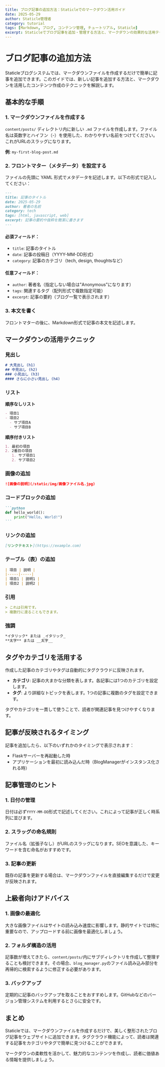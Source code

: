 ```yaml
---
title: ブログ記事の追加方法：Staticleでのマークダウン活用ガイド
date: 2025-05-29
author: Staticle管理者
category: tutorial
tags: [Markdown, ブログ, コンテンツ管理, チュートリアル, Staticle]
excerpt: Staticleでブログ記事を追加・管理する方法と、マークダウンの効果的な活用テクニックを解説します。
---
```


# ブログ記事の追加方法

Staticleブログシステムでは、マークダウンファイルを作成するだけで簡単に記事を追加できます。このガイドでは、新しい記事を追加する方法と、マークダウンを活用したコンテンツ作成のテクニックを解説します。

## 基本的な手順

### 1. マークダウンファイルを作成する

`content/posts/` ディレクトリ内に新しい `.md` ファイルを作成します。ファイル名は英数字とハイフン（-）を使用した、わかりやすい名前をつけてください。これがURLのスラッグになります。

**例**: `my-first-blog-post.md`

### 2. フロントマター（メタデータ）を設定する

ファイルの先頭に YAML 形式でメタデータを記述します。以下の形式で記入してください：

```markdown
---
title: 記事のタイトル
date: 2025-05-29
author: 著者の名前
category: tech
tags: [html, javascript, web]
excerpt: 記事の要約や抜粋を簡潔に書きます
---
```

#### 必須フィールド：
- `title`: 記事のタイトル
- `date`: 記事の投稿日（YYYY-MM-DD形式）
- `category`: 記事のカテゴリ（tech, design, thoughtsなど）

#### 任意フィールド：
- `author`: 著者名（指定しない場合は"Anonymous"になります）
- `tags`: 関連するタグ（配列形式で複数指定可能）
- `excerpt`: 記事の要約（ブログ一覧で表示されます）

### 3. 本文を書く

フロントマターの後に、Markdown形式で記事の本文を記述します。

## マークダウンの活用テクニック

### 見出し

```markdown
# 大見出し (h1)
## 中見出し (h2)
### 小見出し (h3)
#### さらに小さい見出し (h4)
```

### リスト

**順序なしリスト**
```markdown
- 項目1
- 項目2
  - サブ項目A
  - サブ項目B
```

**順序付きリスト**
```markdown
1. 最初の項目
2. 2番目の項目
   1. サブ項目1
   2. サブ項目2
```

### 画像の追加

```markdown
![画像の説明](/static/img/画像ファイル名.jpg)
```

### コードブロックの追加

````markdown
```python
def hello_world():
    print("Hello, World!")
```
````

### リンクの追加

```markdown
[リンクテキスト](https://example.com)
```

### テーブル（表）の追加

```markdown
| 項目 | 説明 |
|-----|-----|
| 項目1 | 説明1 |
| 項目2 | 説明2 |
```

### 引用

```markdown
> これは引用です。
> 複数行に渡ることもできます。
```

### 強調

```markdown
*イタリック* または _イタリック_
**太字** または __太字__
```

## タグやカテゴリを活用する

作成した記事のカテゴリやタグは自動的にタグクラウドに反映されます。

- **カテゴリ**: 記事の大まかな分類を表します。各記事には1つのカテゴリを設定します。
- **タグ**: より詳細なトピックを表します。1つの記事に複数のタグを設定できます。

タグやカテゴリを一貫して使うことで、読者が関連記事を見つけやすくなります。

## 記事が反映されるタイミング

記事を追加したら、以下のいずれかのタイミングで表示されます：
- Flaskサーバーを再起動した時
- アプリケーションを最初に読み込んだ時（BlogManagerがインスタンス化される時）

## 記事管理のヒント

### 1. 日付の管理

日付は必ず`YYYY-MM-DD`形式で記述してください。これによって記事が正しく時系列に並びます。

### 2. スラッグの命名規則

ファイル名（拡張子なし）がURLのスラッグになります。SEOを意識した、キーワードを含む命名がおすすめです。

### 3. 記事の更新

既存の記事を更新する場合は、マークダウンファイルを直接編集するだけで変更が反映されます。

## 上級者向けアドバイス

### 1. 画像の最適化

大きな画像ファイルはサイトの読み込み速度に影響します。静的サイトでは特に重要なので、アップロードする前に画像を最適化しましょう。

### 2. フォルダ構造の活用

記事数が増えてきたら、`content/posts/`内にサブディレクトリを作成して整理することも検討できます。その場合、`blog_manager.py`のファイル読み込み部分を再帰的に検索するように修正する必要があります。

### 3. バックアップ

定期的に記事のバックアップを取ることをおすすめします。GitHubなどのバージョン管理システムを利用するとさらに安全です。

## まとめ

Staticleでは、マークダウンファイルを作成するだけで、美しく整形されたブログ記事をウェブサイトに追加できます。タグクラウド機能によって、読者は関連する記事をカテゴリやタグで簡単に見つけることができます。

マークダウンの柔軟性を活かして、魅力的なコンテンツを作成し、読者に価値ある情報を提供しましょう。
